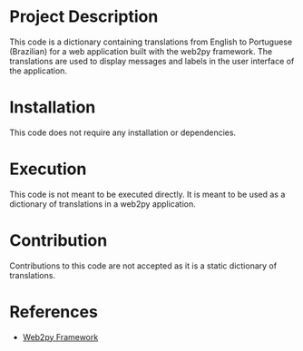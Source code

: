 # Project Description

This code is a dictionary containing translations from English to Portuguese (Brazilian) for a web application built with the web2py framework. The translations are used to display messages and labels in the user interface of the application.

# Installation

This code does not require any installation or dependencies.

# Execution

This code is not meant to be executed directly. It is meant to be used as a dictionary of translations in a web2py application.

# Contribution

Contributions to this code are not accepted as it is a static dictionary of translations.

# References

- [Web2py Framework](http://www.web2py.com/)